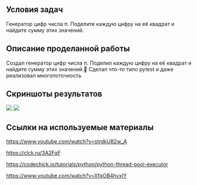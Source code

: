 ## Условия задач
Генератор цифр числа π. Поделите каждую цифру на её квадрат и найдите сумму этих значений.
## Описание проделанной работы
Создал генератор цифр числа 
π. Поделил каждую цифру на её квадрат и найдите сумму этих значений.🤔 Сделал что-то типо pytest и даже реализовал многопоточность
## Скриншоты результатов
![](https://i.imgur.com/WR14hTo.png)
![](https://i.imgur.com/Oo6xQJL.png)
## Ссылки на используемые материалы
<https://www.youtube.com/watch?v=strdkU82w_A>

<https://clck.ru/3A2FqF>

<https://codechick.io/tutorials/python/python-thread-pool-executor>

<https://www.youtube.com/watch?v=XfqOB4hvxlY>